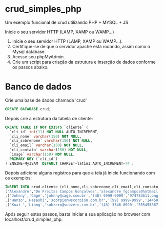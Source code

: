 # crud_simples_php
Um exemplo funcional de crud utilizando PHP + MYSQL + JS

Inicie o seu servidor HTTP (LAMP, XAMP ou WAMP...)


1. Inicie o seu servidor HTTP (LAMP, XAMP ou WAMP...).
1. Certifique-se de que o servidor apache está rodando, assim como o Mysql database.
1. Acesse seu phpMyAdmin.
1. Crie um script para criação da estrutura e inserção de dados conforme os passos abaixo.

# Banco de dados
Crie uma base de dados chamada 'crud'

```sql
CREATE DATABASE crud; 
```
Depois crie a estrutura da tabela de cliente:

```sql
CREATE TABLE IF NOT EXISTS `cliente` (
  `cli_id` int(11) NOT NULL AUTO_INCREMENT,
  `cli_nome` varchar(150) NOT NULL,
  `cli_sobrenome` varchar(150) NOT NULL,
  `cli_email` varchar(150) NOT NULL,
  `cli_contato` varchar(150) NOT NULL,
  `image` varchar(150) NOT NULL,
  PRIMARY KEY (`cli_id`)
) ENGINE=MyISAM  DEFAULT CHARSET=latin1 AUTO_INCREMENT=74 ;
```

Depois adicione alguns registros para que a tela já inicie funcionando com os exemplos:
```sql
INSERT INTO crud.cliente (cli_nome,cli_sobrenome,cli_email,cli_contato,image) VALUES 
('Alexandre','De Freitas Campos Gonçalves','alexandre_fgcampos@hotmail.com','999999999','1349938744.jpeg')
,('Johnny','Cage','johnny@cage.com.br','(48) 9999-9999','974783611.png')
,('Hanzo','Hasashi','scorpion@scorpion.com.br','(99) 9999-9999','1445079170.png')
,('Kuai ','Liang','subzero@subzero.com.br','(48) 3346-8990','555455867.png');
```
Após seguir estes passos, basta iniciar a sua aplicação no browser com localhost/crud_simples_php.

